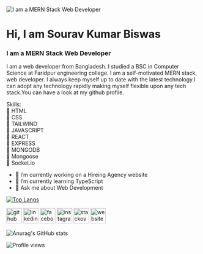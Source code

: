 ![I am a MERN Stack Web Developer](https://repository-images.githubusercontent.com/437799537/bd2c6298-70dd-4018-a45f-5d5c678ff748)

# Hi, I am Sourav Kumar Biswas
### I am a MERN Stack Web Developer

I am a web developer from Bangladesh. I studied a BSC in Computer Science at Faridpur engineering college. I am a self-motivated MERN stack, web developer. I always keep myself up to date with the latest technology.I can adopt any technology rapidly making myself flexible upon any tech stack.You can have a look at my github profile. 

Skills: <br>
🔰 HTML<br>
🔰 CSS<br>
🔰 TAILWIND<br>
🔰 JAVASCRIPT<br>
🔰 REACT<br>
🔰 EXPRESS<br>
🔰 MONGODB<br>
🔰 Mongoose<br>
🔰 Socket.io<br>


- 🔭 I’m currently working on a Hireing Agency website
- 🌱 I’m currently learning TypeScript
- 💬 Ask me about Web Development

[![Top Langs](https://github.com/SouravBiswas238)](https://github.com/SouravBiswas238)


[<img src='https://cdn.jsdelivr.net/npm/simple-icons@3.0.1/icons/github.svg' alt='github' height='40'>](https://github.com/SouravBiswas238?tab=repositories)  [<img src='https://cdn.jsdelivr.net/npm/simple-icons@3.0.1/icons/linkedin.svg' alt='linkedin' height='40'>](https://www.linkedin.com/in/sourav-kumar-biswas238/)  [<img src='https://cdn.jsdelivr.net/npm/simple-icons@3.0.1/icons/facebook.svg' alt='facebook' height='40'>](https://www.facebook.com/sourav.souravbiswas.77)  [<img src='https://cdn.jsdelivr.net/npm/simple-icons@3.0.1/icons/instagram.svg' alt='instagram' height='40'>](https://www.instagram.com/sourav_biswas427/)  [<img src='https://cdn.jsdelivr.net/npm/simple-icons@3.0.1/icons/stackoverflow.svg' alt='stackoverflow' height='40'>](https://stackoverflow.com/users/19045473/sourav-biswas)  [<img src='https://cdn.jsdelivr.net/npm/simple-icons@3.0.1/icons/icloud.svg' alt='website' height='40'>](https://sourav-portfolio.web.app/)  

![Anurag's GitHub stats](https://github-readme-stats.vercel.app/api?username=SouravBiswas238&show_icons=true&theme=dracula)

![Profile views](https://gpvc.arturio.dev/SouravBiswas238)  
